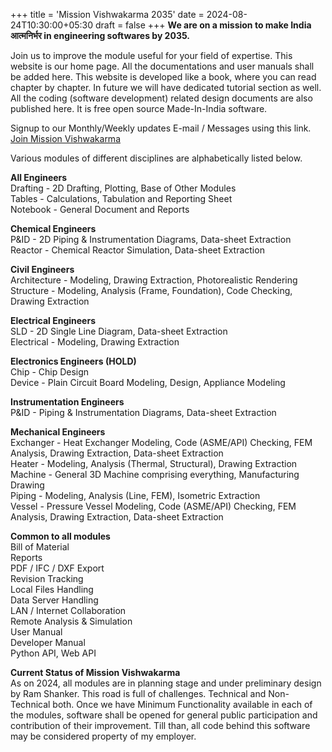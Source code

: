 +++
title = 'Mission Vishwakarma 2035'
date =  2024-08-24T10:30:00+05:30
draft = false
+++
**We are on a mission to make India आत्मनिर्भर in engineering softwares by 2035.**  

Join us to improve the module useful for your field of expertise. This website is our home page. All the documentations and user manuals shall be added here. This website is developed like a book, where you can read chapter by chapter. In future we will have dedicated tutorial section as well. All the coding (software development) related design documents are also published here. It is free open source  Made-In-India software.  

Signup to our Monthly/Weekly updates E-mail / Messages using this link. [Join Mission Vishwakarma](https://forms.gle/uFFDMuXBShLXhZYH6)

Various modules of different disciplines are alphabetically listed below.

**All Engineers**   
Drafting  - 2D Drafting, Plotting, Base of Other Modules  
Tables - Calculations, Tabulation and Reporting Sheet  
Notebook - General Document and Reports  

**Chemical Engineers**  
P&ID - 2D Piping & Instrumentation Diagrams, Data-sheet Extraction  
Reactor - Chemical Reactor Simulation, Data-sheet Extraction

**Civil Engineers**  
Architecture - Modeling, Drawing Extraction, Photorealistic Rendering  
Structure - Modeling, Analysis (Frame, Foundation), Code Checking, Drawing Extraction  

**Electrical Engineers**  
SLD - 2D Single Line Diagram, Data-sheet Extraction  
Electrical - Modeling, Drawing Extraction  

**Electronics Engineers (HOLD)**  
Chip - Chip Design    
Device - Plain Circuit Board Modeling, Design, Appliance Modeling  

**Instrumentation Engineers**  
P&ID - Piping & Instrumentation Diagrams, Data-sheet Extraction  

**Mechanical Engineers**  
Exchanger - Heat Exchanger Modeling, Code (ASME/API) Checking, FEM Analysis, Drawing Extraction, Data-sheet Extraction  
Heater - Modeling, Analysis (Thermal, Structural), Drawing Extraction  
Machine - General 3D Machine comprising everything, Manufacturing Drawing  
Piping - Modeling, Analysis (Line, FEM), Isometric Extraction  
Vessel - Pressure Vessel Modeling, Code (ASME/API) Checking, FEM Analysis, Drawing Extraction, Data-sheet Extraction  

**Common to all modules**  
Bill of Material  
Reports  
PDF / IFC / DXF Export  
Revision Tracking  
Local Files Handling  
Data Server Handling  
LAN / Internet Collaboration  
Remote Analysis & Simulation  
User Manual  
Developer Manual   
Python API, Web API  


**Current Status of Mission Vishwakarma**  
As on 2024, all modules are in planning stage and under preliminary design by Ram Shanker. This road is full of challenges. Technical and Non-Technical both. Once we have Minimum Functionality available in each of the modules, software shall be opened for general public  participation and contribution of their improvement. Till than, all code behind this software may be considered property of my employer.
